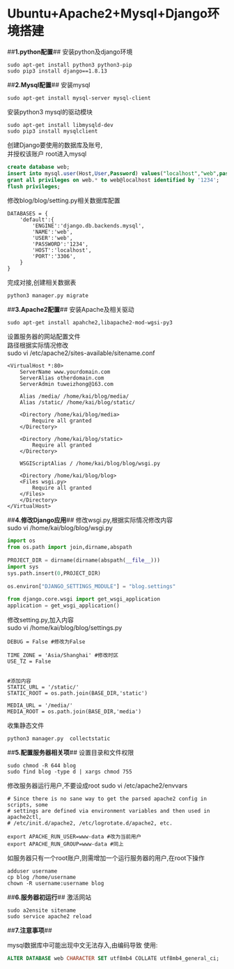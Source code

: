 # Ubuntu+Apache2+Mysql+Django环境搭建
##**1.python配置**##
安装python及django环境
```
sudo apt-get install python3 python3-pip
sudo pip3 install django==1.8.13
```

##**2.Mysql配置**##
安装mysql
```
sudo apt-get install mysql-server mysql-client
```
安装python3 mysql的驱动模块
```
sudo apt-get install libmysqld-dev
sudo pip3 install mysqlclient
```
创建Django要使用的数据库及账号,<br/>并授权该账户
root进入mysql
```sql
create database web;
insert into mysql.user(Host,User,Password) values("localhost","web",password("1234"));
grant all privileges on web.* to web@localhost identified by '1234';
flush privileges;
```
修改blog/blog/setting.py相关数据库配置
```
DATABASES = {
    'default':{
        'ENGINE':'django.db.backends.mysql',
        'NAME':'web',
        'USER':'web',
        'PASSWORD':'1234',
        'HOST':'localhost',
        'PORT':'3306',
    }
}
```
完成对接,创建相关数据表
```
python3 manager.py migrate
```

##**3.Apache2配置**##
安装Apache及相关驱动
```
sudo apt-get install apahche2,libapache2-mod-wgsi-py3
```
设置服务器的网站配置文件<br/>
路径根据实际情况修改<br/>
sudo vi /etc/apache2/sites-available/sitename.conf
```
<VirtualHost *:80>
    ServerName www.yourdomain.com
    ServerAlias otherdomain.com
    ServerAdmin tuweizhong@163.com
  
    Alias /media/ /home/kai/blog/media/
    Alias /static/ /home/kai/blog/static/
  
    <Directory /home/kai/blog/media>
        Require all granted
    </Directory>
  
    <Directory /home/kai/blog/static>
        Require all granted
    </Directory>
  
    WSGIScriptAlias / /home/kai/blog/blog/wsgi.py
  
    <Directory /home/kai/blog/blog>
    <Files wsgi.py>
        Require all granted
    </Files>
    </Directory>
</VirtualHost>

```

##**4.修改Django应用**##
修改wsgi.py,根据实际情况修改内容<br/>
sudo vi /home/kai/blog/blog/wsgi.py

```python
import os
from os.path import join,dirname,abspath
 
PROJECT_DIR = dirname(dirname(abspath(__file__)))
import sys
sys.path.insert(0,PROJECT_DIR)
 
os.environ["DJANGO_SETTINGS_MODULE"] = "blog.settings"
 
from django.core.wsgi import get_wsgi_application
application = get_wsgi_application()

```
修改setting.py,加入内容<br/>
sudo vi /home/kai/blog/blog/settings.py
```
DEBUG = False #修改为False

TIME_ZONE = 'Asia/Shanghai' #修改时区
USE_TZ = False


#添加内容
STATIC_URL = '/static/'
STATIC_ROOT = os.path.join(BASE_DIR,'static')

MEDIA_URL = '/media/'
MEDIA_ROOT = os.path.join(BASE_DIR,'media')
```
收集静态文件
```
python3 manager.py  collectstatic
```


##**5.配置服务器相关项**##
设置目录和文件权限
```
sudo chmod -R 644 blog
sudo find blog -type d | xargs chmod 755
```
修改服务器运行用户,不要设成root
sudo vi /etc/apache2/envvars
```
# Since there is no sane way to get the parsed apache2 config in scripts, some
# settings are defined via environment variables and then used in apache2ctl,
# /etc/init.d/apache2, /etc/logrotate.d/apache2, etc.
 
export APACHE_RUN_USER=www-data #改为当前用户
export APACHE_RUN_GROUP=www-data #同上
```
如服务器只有一个root账户,则需增加一个运行服务器的用户,在root下操作
```
adduser username
cp blog /home/username
chown -R username:username blog
```

##**6.服务器初运行**##
激活网站
```
sudo a2ensite sitename
sudo service apache2 reload
```


##**7.注意事项**##

mysql数据库中可能出现中文无法存入,由编码导致
使用:
```sql
ALTER DATABASE web CHARACTER SET utf8mb4 COLLATE utf8mb4_general_ci;
```
